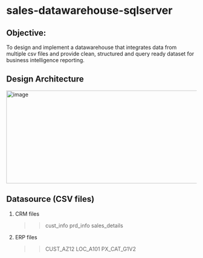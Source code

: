 # sales-datawarehouse-sqlserver
## Objective:
To design and implement a datawarehouse that integrates data from multiple csv files and provide clean, structured and query ready dataset for business intelligence reporting.

## Design Architecture
<img width="583" height="246" alt="image" src="https://github.com/user-attachments/assets/c9d10119-ae2a-4a7f-ad5b-4406db9f1a09" />

## Datasource (CSV files)
1. CRM files
   >>cust_info
   >>prd_info
   >>sales_details
2. ERP files
   >>CUST_AZ12
   >>LOC_A101
   >>PX_CAT_G1V2


